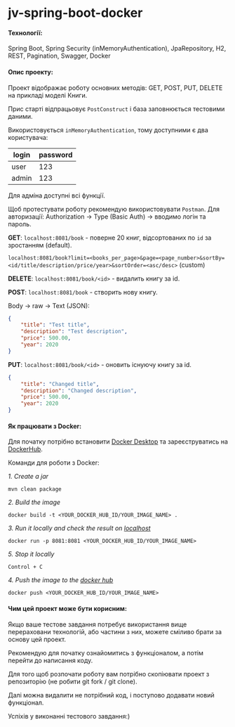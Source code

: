 # jv-spring-boot-docker

#### Технології: 
Spring Boot, Spring Security (inMemoryAuthentication), JpaRepository, H2, REST, Pagination, Swagger, Docker

#### Опис проекту: 
Проект відображає роботу основних методів: GET, POST, PUT, DELETE на прикладі моделі Книги. 

Прис старті відпрацьовує `PostConstruct` і база заповнюється тестовими даними. 

Використовується `inMemoryAuthentication`, тому доступними є два користувача:

| login   | password | 
| ------- | -------- | 
| user    | 123      | 
| admin   | 123      | 

Для адміна доступні всі функції. 

Щоб протестувати роботу рекомендую використовувати `Postman`.
Для авторизації: Authorization -> Type (Basic Auth) -> вводимо логін та пароль.

__GET__: `localhost:8081/book` - поверне 20 книг, відсортованих по `id` за зростанням (default).

`localhost:8081/book?limit=<books_per_page>&page=<page_number>&sortBy=<id/title/description/price/year>&sortOrder=<asc/desc>` (custom)

__DELETE__: `localhost:8081/book/<id>` - видалить книгу за id.

__POST__: `localhost:8081/book` - створить нову книгу.

Body -> raw -> Text (JSON):
```json
{
    "title": "Test title",
    "description": "Test description",
    "price": 500.00,
    "year": 2020
}
```

__PUT__: `localhost:8081/book/<id>` - оновить існуючу книгу за id.
```json
{
    "title": "Changed title",
    "description": "Changed description",
    "price": 500.00,
    "year": 2020
}
```

#### Як працювати з Docker:
Для початку потрібно встановити [Docker Desktop](https://docs.docker.com/install/) та зареєструватись 
на [DockerHub](https://hub.docker.com/signup).

Команди для роботи з Docker:

_1. Create a jar_

    mvn clean package

_2. Build the image_

    docker build -t <YOUR_DOCKER_HUB_ID/YOUR_IMAGE_NAME> .

_3. Run it locally and check the result on [localhost](http://localhost:8081/)_

    docker run -p 8081:8081 <YOUR_DOCKER_HUB_ID/YOUR_IMAGE_NAME>
    
_5. Stop it locally_

    Control + C

_4. Push the image to the [docker hub](https://hub.docker.com/)_

    docker push <YOUR_DOCKER_HUB_ID/YOUR_IMAGE_NAME>
    
#### Чим цей проект може бути корисним:

Якщо ваше тестове завдання потребує використання вище перераховани технологій, або частини з них, можете сміливо брати за основу цей проект.

Рекомендую для початку ознайомитись з функціоналом, а потім перейти до написання коду.

Для того щоб розпочати роботу вам потрібно скопіювати проект з репозиторію (не робити git fork / git clone).

Далі можна видалити не потрібний код, і поступово додавати новий функціонал. 

Успіхів у виконанні тестового завдання:)
